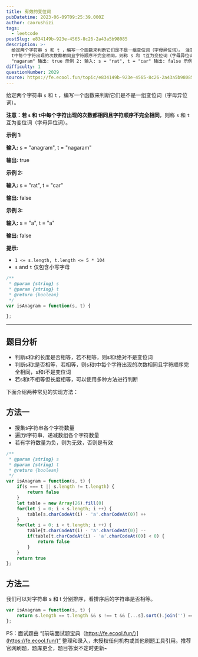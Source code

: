 ```yaml
---
title: 有效的变位词
pubDatetime: 2023-06-09T09:25:39.000Z
author: caorushizi
tags:
  - leetcode
postSlug: e834149b-923e-4565-8c26-2a43a5b98085
description: >-
  给定两个字符串 s 和 t ，编写一个函数来判断它们是不是一组变位词（字母异位词）。 注意：若 s 和
  t中每个字符出现的次数都相同且字符顺序不完全相同，则称 s 和 t互为变位词（字母异位词）。 示例 1: 输入: s = "anagram", t =
  "nagaram" 输出: true 示例 2: 输入: s = "rat", t = "car" 输出: false 示例 3: 输入: s 
difficulty: 1
questionNumber: 2029
source: https://fe.ecool.fun/topic/e834149b-923e-4565-8c26-2a43a5b98085
---
```


给定两个字符串 `s` 和 `t` ，编写一个函数来判断它们是不是一组变位词（字母异位词）。

**注意：**若 `s` 和 `t`中每个字符出现的次数都相同且**字符顺序不完全相同**，则称 `s` 和 `t`互为变位词（字母异位词）。

**示例 1:**


**输入:** s = "anagram", t = "nagaram"

**输出:** true

**示例 2:**


**输入:** s = "rat", t = "car"

**输出:** false

**示例 3:**


**输入:** s = "a", t = "a"

**输出:** false

**提示:**

* `1 <= s.length, t.length <= 5 * 104`
* `s` and `t` 仅包含小写字母

```js
/**
 * @param {string} s
 * @param {string} t
 * @return {boolean}
 */
var isAnagram = function(s, t) {

};
```

---

## 题目分析

* 判断s和t的长度是否相等，若不相等，则s和t绝对不是变位词
* 判断s和t是否相等，若相等，则s和t中每个字符出现的次数相同且字符顺序完全相同，s和t不是变位词
* 若s和t不相等但长度相等，可以使用多种方法进行判断

下面介绍两种常见的实现方法：

## 方法一

* 搜集s字符串各个字符数量
* 遍历t字符串，递减数组各个字符数量
* 若有字符数量为负，则为无效，否则是有效

```js
/**
 * @param {string} s
 * @param {string} t
 * @return {boolean}
 */
var isAnagram = function(s, t) {
    if(s === t || s.length != t.length) {
        return false
    }
    let table = new Array(26).fill(0)
    for(let i = 0; i < s.length; i ++) {
        table[s.charCodeAt(i) - 'a'.charCodeAt(0)] ++
    }
    for(let i = 0; i < t.length; i ++) {
        table[t.charCodeAt(i) - 'a'.charCodeAt(0)] --
        if(table[t.charCodeAt(i) - 'a'.charCodeAt(0)] < 0) {
            return false
        }
    }
    return true
};
```

##  方法二

我们可以对字符串 s 和 t 分别排序，看排序后的字符串是否相等。

```js
var isAnagram = function(s, t) {
    return s.length == t.length && s !== t && [...s].sort().join('') === [...t].sort().join('')
};
```

PS：面试题由 “[前端面试题宝典（https://fe.ecool.fun/）](https://fe.ecool.fun/)” 整理和录入，未授权任何机构或其他刷题工具引用。推荐官网刷题，题库更全，题目答案不定时更新~




